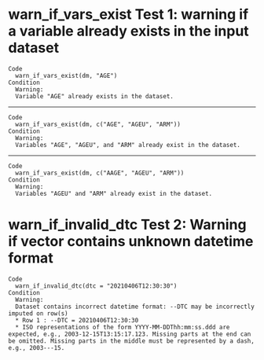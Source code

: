 # warn_if_vars_exist Test 1: warning if a variable already exists in the input dataset

    Code
      warn_if_vars_exist(dm, "AGE")
    Condition
      Warning:
      Variable "AGE" already exists in the dataset.

---

    Code
      warn_if_vars_exist(dm, c("AGE", "AGEU", "ARM"))
    Condition
      Warning:
      Variables "AGE", "AGEU", and "ARM" already exist in the dataset.

---

    Code
      warn_if_vars_exist(dm, c("AAGE", "AGEU", "ARM"))
    Condition
      Warning:
      Variables "AGEU" and "ARM" already exist in the dataset.

# warn_if_invalid_dtc Test 2: Warning if vector contains unknown datetime format

    Code
      warn_if_invalid_dtc(dtc = "20210406T12:30:30")
    Condition
      Warning:
      Dataset contains incorrect datetime format: --DTC may be incorrectly imputed on row(s)
      * Row 1 : --DTC = 20210406T12:30:30
      * ISO representations of the form YYYY-MM-DDThh:mm:ss.ddd are expected, e.g., 2003-12-15T13:15:17.123. Missing parts at the end can be omitted. Missing parts in the middle must be represented by a dash, e.g., 2003---15.

